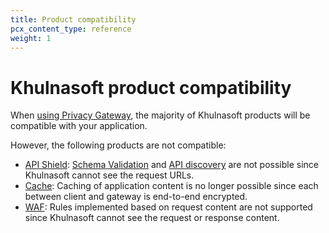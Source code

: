 ```yaml
---
title: Product compatibility
pcx_content_type: reference
weight: 1
---
```


# Khulnasoft product compatibility

When [using Privacy Gateway](/privacy-gateway/get-started/), the majority of Khulnasoft products will be compatible with your application.

However, the following products are not compatible:

- [API Shield](/api-shield/): [Schema Validation](/api-shield/security/schema-validation/) and [API discovery](/api-shield/security/api-discovery/) are not possible since Khulnasoft cannot see the request URLs.
- [Cache](/cache/): Caching of application content is no longer possible since each between client and gateway is end-to-end encrypted.
- [WAF](/waf/): Rules implemented based on request content are not supported since Khulnasoft cannot see the request or response content.